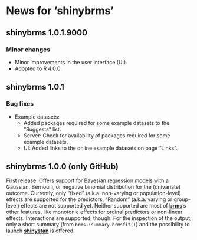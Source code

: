 
<!-- NEWS.md is generated from NEWS.Rmd. Please edit that file -->

# News for ‘shinybrms’

## shinybrms 1.0.1.9000

### Minor changes

  - Minor improvements in the user interface (UI).
  - Adopted to R 4.0.0.

## shinybrms 1.0.1

### Bug fixes

  - Example datasets:
      - Added packages required for some example datasets to the
        “Suggests” list.
      - Server: Check for availability of packages required for some
        example datasets.
      - UI: Added links to the online example datasets on page “Links”.

## shinybrms 1.0.0 (only GitHub)

First release. Offers support for Bayesian regression models with a
Gaussian, Bernoulli, or negative binomial distribution for the
(univariate) outcome. Currently, only “fixed” (a.k.a. non-varying or
population-level) effects are supported for the predictors. “Random”
(a.k.a. varying or group-level) effects are not supported yet. Neither
supported are most of
[**brms**](https://CRAN.R-project.org/package=brms)’s other features,
like monotonic effects for ordinal predictors or non-linear effects.
Interactions are supported, though. For the inspection of the output,
only a short summary (from `brms::summary.brmsfit()`) and the
possibility to launch
[**shinystan**](https://CRAN.R-project.org/package=shinystan) is
offered.

